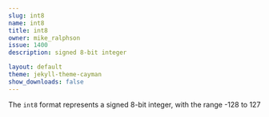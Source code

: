 ```yaml
---
slug: int8
name: int8
title: int8
owner: mike_ralphson
issue: 1400
description: signed 8-bit integer

layout: default
theme: jekyll-theme-cayman
show_downloads: false
---
```


The `int8` format represents a signed 8-bit integer, with the range -128 to 127
